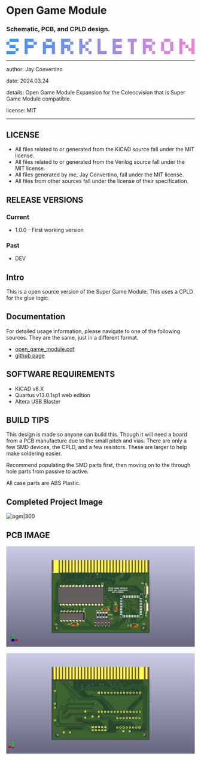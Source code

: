 # Open Game Module
### Schematic, PCB, and CPLD design.

![image](docs/manual/img/SPARKLETRON.png)

---

  author: Jay Convertino

  date: 2024.03.24

  details: Open Game Module Expansion for the Coleocvision that is Super Game Module compatible.

  license: MIT

---

## LICENSE
  - All files related to or generated from the KiCAD source fall under the MIT license.
  - All files related to or generated from the Verilog source fall under the MIT license.
  - All files generated by me, Jay Convertino, fall under the MIT license.
  - All files from other sources fall under the license of their specification.

## RELEASE VERSIONS
### Current
  - 1.0.0 - First working version

### Past
  - DEV

## Intro
  This is a open source version of the Super Game Module. This uses a CPLD for the glue logic.

## Documentation
  For detailed usage information, please navigate to one of the following sources. They are the same, just in a different format.
  - [open_game_module.pdf](docs/manual/open_game_module.pdf)
  - [github page](https://sparkletron.github.io/open_game_module/)


## SOFTWARE REQUIREMENTS
  - KiCAD v8.X
  - Quartus v13.0.1sp1 web edition
  - Altera USB Blaster

## BUILD TIPS
  This design is made so anyone can build this. Though it will need a board from a PCB manufacture due to the small pitch and
  vias. There are only a few SMD devices, the CPLD, and a few resistors. These are larger to help make soldering easier.

  Recommend populating the SMD parts first, then moving on to the through hole parts from passive to active.

  All case parts are ABS Plastic.

## Completed Project Image

![ogm|300](docs/manual/img/case/ogm.png)

## PCB IMAGE

![pcb_3D_img_front|300](docs/manual/img/ogm_top.png)

![pcb_3D_img_back|300](docs/manual/img/ogm_bottom.png)
